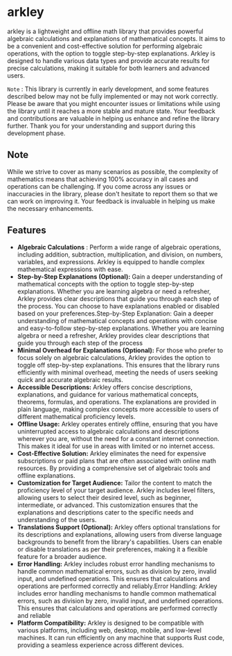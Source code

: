 # arkley

arkley is a lightweight and offline math library that provides powerful algebraic calculations and explanations of mathematical concepts. It aims to be a convenient and cost-effective solution for performing algebraic operations, with the option to toggle step-by-step explanations. Arkley is designed to handle various data types and provide accurate results for precise calculations, making it suitable for both learners and advanced users.

`Note` : This library is currently in early development, and some features described below may not be fully implemented or may not work correctly. Please be aware that you might encounter issues or limitations while using the library until it reaches a more stable and mature state. Your feedback and contributions are valuable in helping us enhance and refine the library further. Thank you for your understanding and support during this development phase.

## Note

While we strive to cover as many scenarios as possible, the complexity of mathematics means that achieving 100% accuracy in all cases and operations can be challenging. If you come across any issues or inaccuracies in the library, please don't hesitate to report them so that we can work on improving it. Your feedback is invaluable in helping us make the necessary enhancements.

## Features

* **Algebraic Calculations** : Perform a wide range of algebraic operations, including addition, subtraction, multiplication, and division, on numbers, variables, and expressions. Arkley is equipped to handle complex mathematical expressions with ease.
* **Step-by-Step Explanations  (Optional):** Gain a deeper understanding of mathematical concepts with the option to toggle step-by-step explanations. Whether you are learning algebra or need a refresher, Arkley provides clear descriptions that guide you through each step of the process. You can choose to have explanations enabled or disabled based on your preferences.Step-by-Step Explanation: Gain a deeper understanding of mathematical concepts and operations with concise and easy-to-follow step-by-step explanations. Whether you are learning algebra or need a refresher, Arkley provides clear descriptions that guide you through each step of the process
* **Minimal Overhead for Explanations (Optional):** For those who prefer to focus solely on algebraic calculations, Arkley provides the option to toggle off step-by-step explanations. This ensures that the library runs efficiently with minimal overhead, meeting the needs of users seeking quick and accurate algebraic results.
* **Accessible Descriptions:** Arkley offers concise descriptions, explanations, and guidance for various mathematical concepts, theorems, formulas, and operations. The explanations are provided in plain language, making complex concepts more accessible to users of different mathematical proficiency levels.
* **Offline Usage:** Arkley operates entirely offline, ensuring that you have uninterrupted access to algebraic calculations and descriptions wherever you are, without the need for a constant internet connection. This makes it ideal for use in areas with limited or no internet access.
* **Cost-Effective Solution:** Arkley eliminates the need for expensive subscriptions or paid plans that are often associated with online math resources. By providing a comprehensive set of algebraic tools and offline explanations.
* **Customization for Target Audience:** Tailor the content to match the proficiency level of your target audience. Arkley includes level filters, allowing users to select their desired level, such as beginner, intermediate, or advanced. This customization ensures that the explanations and descriptions cater to the specific needs and understanding of the users.
* **Translations Support (Optional):** Arkley offers optional translations for its descriptions and explanations, allowing users from diverse language backgrounds to benefit from the library's capabilities. Users can enable or disable translations as per their preferences, making it a flexible feature for a broader audience.
* **Error Handling:** Arkley includes robust error handling mechanisms to handle common mathematical errors, such as division by zero, invalid input, and undefined operations. This ensures that calculations and operations are performed correctly and reliably.Error Handling: Arkley includes error handling mechanisms to handle common mathematical errors, such as division by zero, invalid input, and undefined operations. This ensures that calculations and operations are performed correctly and reliable
* **Platform Compatibility:** Arkley is designed to be compatible with various platforms, including web, desktop, mobile, and low-level machines. It can run efficiently on any machine that supports Rust code, providing a seamless experience across different devices.
